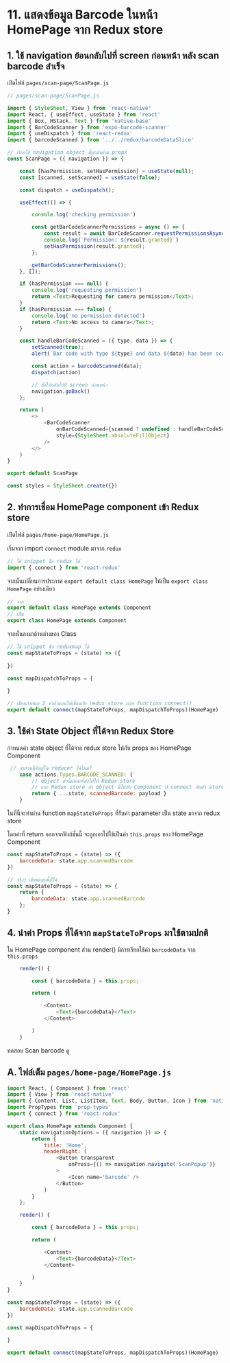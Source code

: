 
# 11. แสดงข้อมูล Barcode ในหน้า HomePage จาก Redux store

## 1. ใช้ navigation ย้อนกลับไปที่ screen ก่อนหน้า หลัง scan barcode สำเร็จ

เปิดไฟล์ `pages/scan-page/ScanPage.js`

```js
// pages/scan-page/ScanPage.js

import { StyleSheet, View } from 'react-native'
import React, { useEffect, useState } from 'react'
import { Box, HStack, Text } from 'native-base'
import { BarCodeScanner } from 'expo-barcode-scanner'
import { useDispatch } from 'react-redux'
import { barcodeScanned } from '../../redux/barcodeDataSlice'

// เรียกใช้ navigation object ที่ถูกส่งผ่าน props
const ScanPage = ({ navigation }) => {

    const [hasPermission, setHasPermission] = useState(null);
    const [scanned, setScanned] = useState(false);

    const dispatch = useDispatch();  

    useEffect(() => {

        console.log('checking permission')

        const getBarCodeScannerPermissions = async () => {
            const result = await BarCodeScanner.requestPermissionsAsync();
            console.log(`Permission: ${result.granted}`)
            setHasPermission(result.granted);
        };

        getBarCodeScannerPermissions();
    }, []);

    if (hasPermission === null) {
        console.log('requesting permission')
        return <Text>Requesting for camera permission</Text>;
    }
    if (hasPermission === false) {
        console.log('no permission detected')
        return <Text>No access to camera</Text>;
    }

    const handleBarCodeScanned = ({ type, data }) => {
        setScanned(true);
        alert(`Bar code with type ${type} and data ${data} has been scanned!`);

        const action = barcodeScanned(data);
        dispatch(action)

        // สั่งให้กลับไปที่ screen ก่อนหน้า
        navigation.goBack()
    };

    return (
        <>
            <BarCodeScanner 
                onBarCodeScanned={scanned ? undefined : handleBarCodeScanned}
                style={StyleSheet.absoluteFillObject}
            />
        </>
    )
}

export default ScanPage

const styles = StyleSheet.create({})
```

## 2. ทำการเชื่อม HomePage component เข้า Redux store

เปิดไฟล์ `pages/home-page/HomePage.js`

เริ่มจาก import `connect` module มาจาก `redux`

```js
// ใช้ snippet ชื่อ redux ได้
import { connect } from 'react-redux'
```

จากนั้นเปลี่ยนการประกาศ `export default class HomePage` ให้เป็น `export class HomePage` อย่างเดียว

```js
// จาก
export default class HomePage extends Component 
// เป็น 
export class HomePage extends Component 
```

จากนั้นลงมาด้านล่างของ Class 

```js
// ใช้ snippet ชื่อ reduxmap ได้
const mapStateToProps = (state) => ({
    
})

const mapDispatchToProps = {
    
}

// เขียนกำหนด 2 ค่าด้านบนให้เชื่อมกับ redux store ผ่าน function connect() 
export default connect(mapStateToProps, mapDispatchToProps)(HomePage)
```

## 3. ใช้ค่า State Object ที่ได้จาก Redux Store

กำหนดค่า state object ที่ได้จาก redux store ให้กับ props ของ HomePage Component  

```js
 // จำส่วนนี้ที่อยู่ใน reducer ได้ไหม? 
    case actions.Types.BARCODE_SCANNED: {
        // object ตัวนี้แหละที่ส่งไปให้ Redux store
        // และ Redux store ส่ง object นี้ให้กับ Component ที่ connect กับตัว store 
        return { ...state, scannedBarcode: payload }
    }
```

ในที่นี้จะทำผ่าน function `mapStateToProps` ที่รับค่า parameter เป็น state มาจาก redux store

โดยค่าที่ return ออกจากฟังก์ชั่นนี้ จะถูกเอาไปใช้เป็นค่า `this.props` ของ HomePage Component

```js
const mapStateToProps = (state) => ({
    barcodeData: state.app.scannedBarcode
})

// จริงๆ เขียนแบบนี้ก็ได้ 
const mapStateToProps = (state) => {
    return {
        barcodeData: state.app.scannedBarcode
    };
}
```

## 4. นำค่า Props ที่ได้จาก `mapStateToProps` มาใช้ตามปกติ

ใน HomePage component ส่วน render() มีการเรียกใช้ค่า `barcodeData` จาก `this.props`

```js
    render() {

        const { barcodeData } = this.props;

        return (

            <Content>
                <Text>{barcodeData}</Text>
            </Content>

        )
    }
```

ทดสอบ Scan barcode ดู

## A. ไฟล์เต็ม `pages/home-page/HomePage.js`

```js
import React, { Component } from 'react'
import { View } from 'react-native'
import { Content, List, ListItem, Text, Body, Button, Icon } from 'native-base';
import PropTypes from 'prop-types'
import { connect } from 'react-redux'

export class HomePage extends Component {
    static navigationOptions = ({ navigation }) => {
        return {
            title: 'Home',
            headerRight: (
                <Button transparent
                    onPress={() => navigation.navigate('ScanPopup')}
                >
                    <Icon name='barcode' />
                </Button>
            )
        }
    };

    render() {

        const { barcodeData } = this.props;

        return (

            <Content>
                <Text>{barcodeData}</Text>
            </Content>

        )
    }
}

const mapStateToProps = (state) => ({
    barcodeData: state.app.scannedBarcode
})

const mapDispatchToProps = {

}

export default connect(mapStateToProps, mapDispatchToProps)(HomePage)
```
